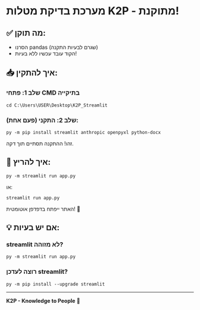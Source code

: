 # מערכת בדיקת מטלות K2P - מתוקנת!

## ✅ מה תוקן:
- הסרנו pandas (שגרם לבעיות התקנה)
- הקוד עובד עכשיו ללא בעיות!

## 📥 איך להתקין:

### שלב 1: פתחי CMD בתיקייה
```
cd C:\Users\USER\Desktop\K2P_Streamlit
```

### שלב 2: התקני (פעם אחת):
```
py -m pip install streamlit anthropic openpyxl python-docx
```

זהו! ההתקנה תסתיים תוך דקה.

## 🚀 איך להריץ:

```
py -m streamlit run app.py
```

או:

```
streamlit run app.py
```

האתר ייפתח בדפדפן אוטומטית! 🎉

## 💡 אם יש בעיות:

### streamlit לא מזוהה?
```
py -m streamlit run app.py
```

### רוצה לעדכן streamlit?
```
py -m pip install --upgrade streamlit
```

---

**K2P - Knowledge to People** 💙
